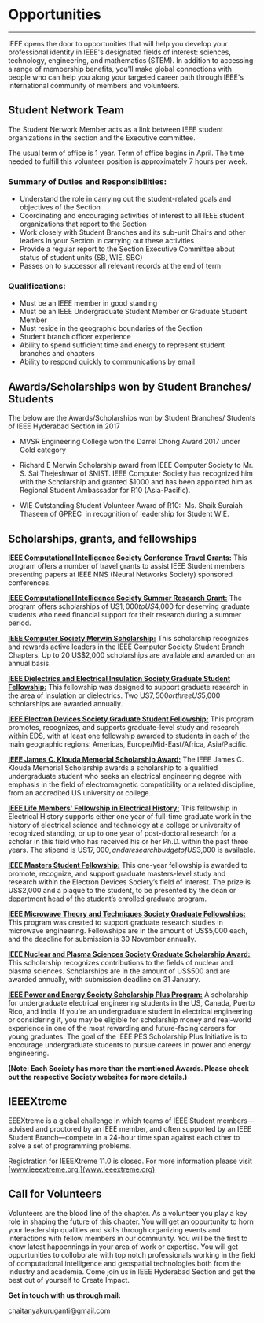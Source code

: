 # Opportunities
---

IEEE opens the door to opportunities that will help you develop your professional identity in IEEE's designated fields of interest: sciences, technology, engineering, and mathematics (STEM). In addition to accessing a range of membership benefits, you'll make global connections with people who can help you along your targeted career path through IEEE's international community of members and volunteers.

## Student Network Team

The Student Network Member acts as a link between IEEE student organizations in the section and the Executive committee.

The usual term of office is 1 year. Term of office begins in April. The time needed to fulfill this volunteer position is approximately 7 hours per week.

### Summary of Duties and Responsibilities:

* Understand the role in carrying out the student-related goals and objectives of the Section
* Coordinating and encouraging activities of interest to all IEEE student organizations that report to the Section
* Work closely with Student Branches and its sub-unit Chairs and other leaders in your Section in carrying out these activities
* Provide a regular report to the Section Executive Committee about status of student units (SB, WIE, SBC)
* Passes on to successor all relevant records at the end of term

### Qualifications:

* Must be an IEEE member in good standing
* Must be an IEEE Undergraduate Student Member or Graduate Student Member
* Must reside in the geographic boundaries of the Section
* Student branch officer experience
* Ability to spend sufficient time and energy to represent student branches and chapters
* Ability to respond quickly to communications by email

## Awards/Scholarships won by Student Branches/ Students

The below are the Awards/Scholarships won by Student Branches/ Students of IEEE Hyderabad Section in 2017

* MVSR Engineering College won the Darrel Chong Award 2017 under Gold category

* Richard E Merwin Scholarship award from IEEE Computer Society to Mr. S. Sai Thejeshwar of SNIST. IEEE Computer Society has recognized   him with the Scholarship and granted $1000 and has been appointed him as Regional Student Ambassador for R10 (Asia-Pacific).

* WIE Outstanding Student Volunteer Award of R10:  Ms. Shaik Suraiah Thaseen of GPREC  in recognition of leadership for Student WIE.


## Scholarships, grants, and fellowships

[**IEEE Computational Intelligence Society Conference Travel Grants:**](https://www.ieee.org/membership_services/membership/students/awards/comp_intelligence.html) This program offers a number of travel grants to assist IEEE Student members presenting papers at IEEE NNS (Neural Networks Society) sponsored conferences. 

[**IEEE Computational Intelligence Society Summer Research Grant:**](https://www.ieee.org/membership_services/membership/students/awards/comp_intelligence.html) The program offers scholarships of US$1,000 to US$4,000 for deserving graduate students who need financial support for their research during a summer period. 

[**IEEE Computer Society Merwin Scholarship:**](https://www.computer.org/web/students/merwin) This scholarship recognizes and rewards active leaders in the IEEE Computer Society Student Branch Chapters. Up to 20 US$2,000 scholarships are available and awarded on an annual basis.

[**IEEE Dielectrics and Electrical Insulation Society Graduate Student Fellowship:**](https://www.ieee.org/membership_services/membership/students/awards/dei_soc.html) This fellowship was designed to support graduate research in the area of insulation or dielectrics. Two US$7,500 or three US$5,000 scholarships are awarded annually.

[**IEEE Electron Devices Society Graduate Student Fellowship:**](https://www.ieee.org/membership_services/membership/students/awards/eds_fellowship.html) This program promotes, recognizes, and supports graduate-level study and research within EDS, with at least one fellowship awarded to students in each of the main geographic regions: Americas, Europe/Mid-East/Africa, Asia/Pacific.

[**IEEE James C. Klouda Memorial Scholarship Award:**](https://www.ieee.org/membership_services/membership/students/awards/klouda_memorial_scholarship.html) The IEEE James C. Klouda Memorial Scholarship awards a scholarship to a qualified undergraduate student who seeks an electrical engineering degree with emphasis in the field of electromagnetic compatibility or a related discipline, from an accredited US university or college.

[**IEEE Life Members' Fellowship in Electrical History:**](https://www.ieee.org/about/history_center/fellowship.html) This fellowship in Electrical History supports either one year of full-time graduate work in the history of electrical science and technology at a college or university of recognized standing, or up to one year of post-doctoral research for a scholar in this field who has received his or her Ph.D. within the past three years. The stipend is US$17,000, and a research budget of US$3,000 is available.

[**IEEE Masters Student Fellowship:**](http://eds.ieee.org/eds-masters-student-fellowship.html) This one-year fellowship is awarded to promote, recognize, and support graduate masters-level study and research within the Electron Devices Society’s field of interest. The prize is US$2,000 and a plaque to the student, to be presented by the dean or department head of the student’s enrolled graduate program.

[**IEEE Microwave Theory and Techniques Society Graduate Fellowships:**](https://www.ieee.org/membership_services/membership/students/awards/mtt_graduate.html) This program was created to support graduate research studies in microwave engineering. Fellowships are in the amount of US$5,000 each, and the deadline for submission is 30 November annually.

[**IEEE Nuclear and Plasma Sciences Society Graduate Scholarship Award:**](https://www.ieee.org/membership_services/membership/students/awards/awards_nuclear.html) This scholarship recognizes contributions to the fields of nuclear and plasma sciences. Scholarships are in the amount of US$500 and are awarded annually, with submission deadline on 31 January.

[**IEEE Power and Energy Society Scholarship Plus Program:**](https://www.ee-scholarship.org/) A scholarship for undergraduate electrical engineering students in the US, Canada, Puerto Rico, and India. If you're an undergraduate student in electrical engineering or considering it, you may be eligible for scholarship money and real-world experience in one of the most rewarding and future-facing careers for young graduates. The goal of the IEEE PES Scholarship Plus Initiative is to encourage undergraduate students to pursue careers in power and energy engineering.

**(Note: Each Society has more than the mentioned Awards. Please check out the respective Society websites for more details.)**

## IEEEXtreme

EEEXtreme is a global challenge in which teams of IEEE Student members—advised and proctored by an IEEE member, and often supported by an IEEE Student Branch—compete in a 24-hour time span against each other to solve a set of programming problems. 

Registration for IEEEXtreme 11.0 is closed. For more information please visit [www.ieeextreme.org.](www.ieeextreme.org)


## Call for Volunteers

Volunteers are the blood line of the chapter. As a volunteer you play a key role in shaping the future of this chapter. You will get an oppurtunity to horn your leadership qualities and skills through organizing events and interactions with fellow members in our community. You will be the first to know latest happennings in your area of work or expertise. You will get oppurtunities to colloborate with top notch professionals working in the field of computational intelligence and geospatial technologies both from the industry and academia. Come join us in IEEE Hyderabad Section and get the best out of yourself to Create Impact.

**Get in touch with us through mail:**

<chaitanyakuruganti@gmail.com>